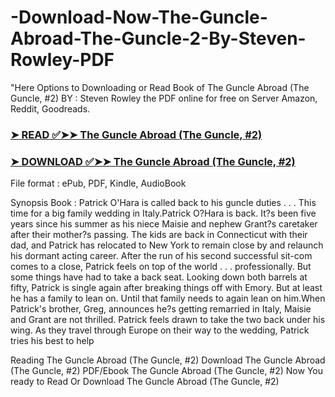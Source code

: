 # -Download-Now-The-Guncle-Abroad-The-Guncle-2-By-Steven-Rowley-PDF

"Here Options to Downloading or Read Book of The Guncle Abroad (The Guncle, #2) BY : Steven  Rowley the PDF online for free on Server Amazon, Reddit, Goodreads.

### [➤ READ ✅➤➤ The Guncle Abroad (The Guncle, #2)](https://en.ebooksteach.xyz/?book=197511201-the-guncle-abroad)
### [➤ DOWNLOAD ✅➤➤ The Guncle Abroad (The Guncle, #2)](https://en.ebooksteach.xyz/?book=197511201-the-guncle-abroad)

File format : ePub, PDF, Kindle, AudioBook

Synopsis Book :  Patrick O'Hara is called back to his guncle duties . . . This time for a big family wedding in Italy.Patrick O?Hara is back. It?s been five years since his summer as his niece Maisie and nephew Grant?s caretaker after their mother?s passing. The kids are back in Connecticut with their dad, and Patrick has relocated to New York to remain close by and relaunch his dormant acting career. After the run of his second successful sit-com comes to a close, Patrick feels on top of the world . . . professionally. But some things have had to take a back seat. Looking down both barrels at fifty, Patrick is single again after breaking things off with Emory. But at least he has a family to lean on. Until that family needs to again lean on him.When Patrick's brother, Greg, announces he?s getting remarried in Italy, Maisie and Grant are not thrilled. Patrick feels drawn to take the two back under his wing. As they travel through Europe on their way to the wedding, Patrick tries his best to help 

Reading The Guncle Abroad (The Guncle, #2)
Download The Guncle Abroad (The Guncle, #2)
PDF/Ebook The Guncle Abroad (The Guncle, #2)
Now You ready to Read Or Download The Guncle Abroad (The Guncle, #2)
